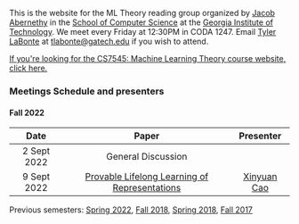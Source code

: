 This is the website for the ML Theory reading group organized by [Jacob Abernethy](https://www.cc.gatech.edu/~jabernethy9/) in the [School of Computer Science](https://www.scs.gatech.edu/) at the [Georgia Institute of Technology](http://www.gatech.edu/). We meet every Friday at 12:30PM in CODA 1247. Email [Tyler LaBonte](https://tyler-labonte.com) at <tlabonte@gatech.edu> if you wish to attend.

[If you're looking for the CS7545: Machine Learning Theory course website, click here.](./CS7545)

### Meetings Schedule and presenters

#### Fall 2022

| Date          | Paper                                                                                                              | Presenter                                                              |
| :-----------: | :----------------------------------------------------------------------------------------------------------------: | :-----------------------------------------------------------------------: |
| 2 Sept 2022   | General Discussion                                                                                                 |                                                                           |
| 9 Sept 2022   | [Provable Lifelong Learning of Representations](https://arxiv.org/abs/2110.14098)                                  | [Xinyuan Cao](https://youki-cao.github.io/)                        |


Previous semesters: [Spring 2022](spring22), [Fall 2018](fall18), [Spring 2018](spring18), [Fall 2017](fall17)
